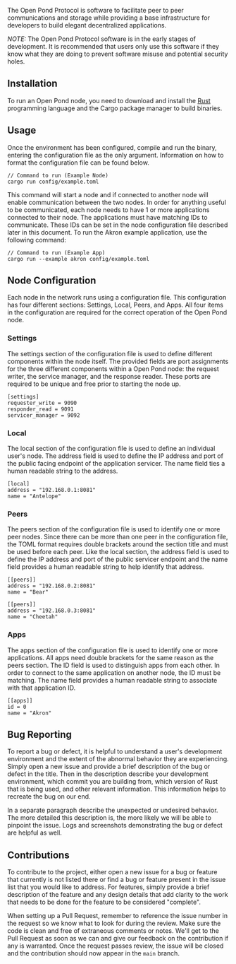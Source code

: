 The Open Pond Protocol is software to facilitate peer to peer communications and storage while
providing a base infrastructure for developers to build elegant decentralized applications.

*NOTE:* The Open Pond Protocol software is in the early stages of development. It is recommended
that users only use this software if they know what they are doing to prevent software misuse and
potential security holes.

## Installation

To run an Open Pond node, you need to download and install the [Rust](https://rust-lang.org/tools/install) 
programming language and the Cargo package manager to build binaries.

## Usage

Once the environment has been configured, compile and run the binary, entering the configuration
file as the only argument. Information on how to format the configuration file can be found below.

```
// Command to run (Example Node)
cargo run config/example.toml
```

This command will start a node and if connected to another node will enable communication between
the two nodes. In order for anything useful to be communicated, each node needs to have 1 or more
applications connected to their node. The applications must have matching IDs to communicate. These
IDs can be set in the node configuration file described later in this document. To run the
Akron example application, use the following command:

```
// Command to run (Example App)
cargo run --example akron config/example.toml
```

## Node Configuration

Each node in the network runs using a configuration file. This configuration has four different
sections: Settings, Local, Peers, and Apps. All four items in the configuration are required for
the correct operation of the Open Pond node.

### Settings
The settings section of the configuration file is used to define different components within the 
node itself. The provided fields are port assignments for the three different components within a
Open Pond node: the request writer, the service manager, and the response reader. These ports are
required to be unique and free prior to starting the node up.

```
[settings]
requester_write = 9090
responder_read = 9091
servicer_manager = 9092
```

### Local
The local section of the configuration file is used to define an individual user's node. The
address field is used to define the IP address and port of the public facing endpoint of the
application servicer. The name field ties a human readable string to the address.

```
[local]
address = "192.168.0.1:8081"
name = "Antelope"
```

### Peers
The peers section of the configuration file is used to identify one or more peer nodes. Since there
can be more than one peer in the configuration file, the TOML format requires double brackets
around the section title and must be used before each peer. Like the local section, the address
field is used to define the IP address and port of the public servicer endpoint and the name field
provides a human readable string to help identify that address. 

```
[[peers]]
address = "192.168.0.2:8081"
name = "Bear"

[[peers]]
address = "192.168.0.3:8081"
name = "Cheetah"
```

### Apps
The apps section of the configuration file is used to identify one or more applications. All apps
need double brackets for the same reason as the peers section. The ID field is used to distinguish
apps from each other. In order to connect to the same application on another node, the ID must be
matching. The name field provides a human readable string to associate with that application ID.

```
[[apps]]
id = 0
name = "Akron"
```

## Bug Reporting

To report a bug or defect, it is helpful to understand a user's development environment and the
extent of the abnormal behavior they are experiencing. Simply open a new issue and provide a brief
description of the bug or defect in the title. Then in the description describe your development
environment, which commit you are building from, which version of Rust that is being used, and
other relevant information. This information helps to recreate the bug on our end. 

In a separate paragraph describe the unexpected or undesired behavior. The more detailed this
description is, the more likely we will be able to pinpoint the issue. Logs and screenshots
demonstrating the bug or defect are helpful as well.

## Contributions

To contribute to the project, either open a new issue for a bug or feature that currently is not
listed there or find a bug or feature present in the issue list that you would like to address. 
For features, simply provide a brief description of the feature and any design details that add
clarity to the work that needs to be done for the feature to be considered "complete". 

When setting up a Pull Request, remember to reference the issue number in the request so we know
what to look for during the review. Make sure the code is clean and free of extraneous comments or
notes. We'll get to the Pull Request as soon as we can and give our feedback on the contribution if
any is warranted. Once the request passes review, the issue will be closed and the contribution
should now appear in the `main` branch. 
